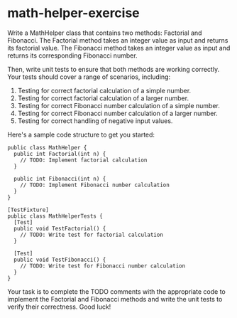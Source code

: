 # math-helper-exercise

Write a MathHelper class that contains two methods: Factorial and Fibonacci. The Factorial method takes an integer value as input and returns its factorial value. The Fibonacci method takes an integer value as input and returns its corresponding Fibonacci number.

Then, write unit tests to ensure that both methods are working correctly. Your tests should cover a range of scenarios, including:

1. Testing for correct factorial calculation of a simple number.
2. Testing for correct factorial calculation of a larger number.
3. Testing for correct Fibonacci number calculation of a simple number.
4. Testing for correct Fibonacci number calculation of a larger number.
5. Testing for correct handling of negative input values.

Here's a sample code structure to get you started:

```
public class MathHelper {
  public int Factorial(int n) {
    // TODO: Implement factorial calculation
  }

  public int Fibonacci(int n) {
    // TODO: Implement Fibonacci number calculation
  }
}

[TestFixture]
public class MathHelperTests {
  [Test]
  public void TestFactorial() {
    // TODO: Write test for factorial calculation
  }

  [Test]
  public void TestFibonacci() {
    // TODO: Write test for Fibonacci number calculation
  }
}
```

Your task is to complete the TODO comments with the appropriate code to implement the Factorial and Fibonacci methods and write the unit tests to verify their correctness. Good luck!
